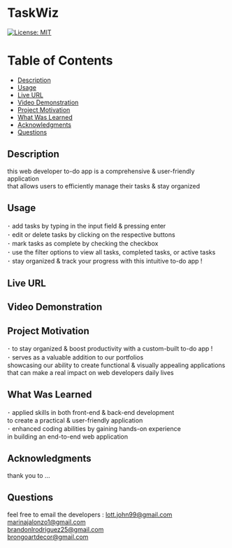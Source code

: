   # TaskWiz

  [![License: MIT](https://img.shields.io/badge/License-MIT-yellow.svg)](https://opensource.org/licenses/MIT)
  
  # Table of Contents

  * [Description](#description)
  * [Usage](#usage)
  * [Live URL](#live-url)
  * [Video Demonstration](#video-demonstration)
  * [Project Motivation](#project-motivation)
  * [What Was Learned](#what-was-learned)
  * [Acknowledgments](#acknowledgments)
  * [Questions](#questions)
  
  ## Description

  this web developer to-do app is a comprehensive & user-friendly application <br>
  that allows users to efficiently manage their tasks & stay organized 
  
  ## Usage 

  ･ add tasks by typing in the input field & pressing enter <br>
  ･ edit or delete tasks by clicking on the respective buttons <br>
  ･ mark tasks as complete by checking the checkbox <br>
  ･ use the filter options to view all tasks, completed tasks, or active tasks <br>
  ･ stay organized & track your progress with this intuitive to-do app !

  ## Live URL 

  ## Video Demonstration

  ## Project Motivation

  ･ to stay organized & boost productivity with a custom-built to-do app ! <br>
  ･ serves as a valuable addition to our portfolios <br>
    showcasing our ability to create functional & visually appealing applications <br>
    that can make a real impact on web developers daily lives
    
  ## What Was Learned

  ･ applied skills in both front-end & back-end development <br>
    to create a practical & user-friendly application <br>
  ･ enhanced coding abilities by gaining hands-on experience <br>
    in building an end-to-end web application

  ## Acknowledgments

  thank you to ...

  ## Questions

  feel free to email the developers : lott.john99@gmail.com <br>
                                      marinajalonzo1@gmail.com <br>
                                      brandonlrodriguez25@gmail.com <br>
                                      brongoartdecor@gmail.com
